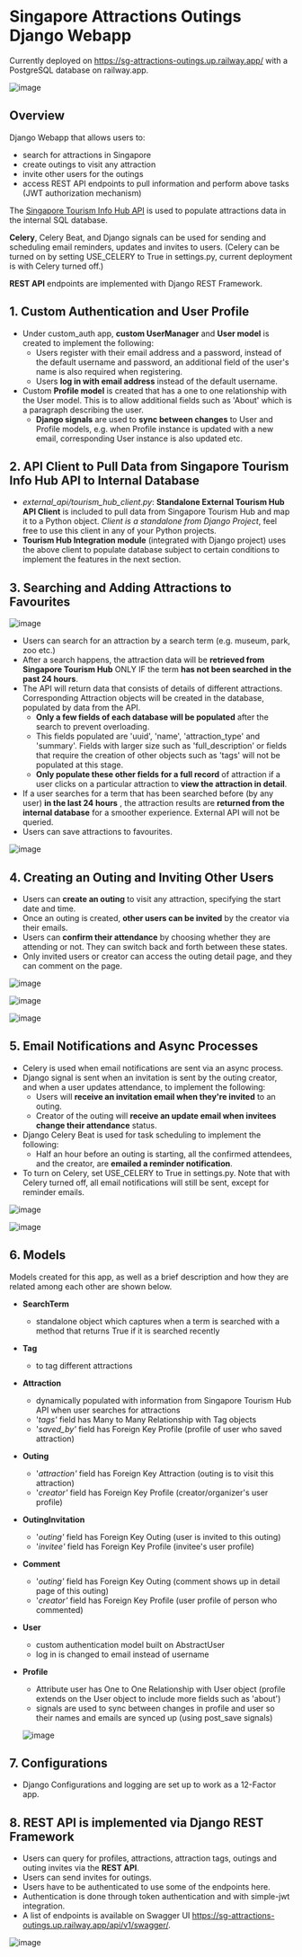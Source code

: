 ﻿# Singapore Attractions Outings Django Webapp
 
Currently deployed on <a href='https://sg-attractions-outings.up.railway.app/'>https://sg-attractions-outings.up.railway.app/</a> with a PostgreSQL database on railway.app.
 
 ![image](https://user-images.githubusercontent.com/9307190/199877457-8d721bdb-f0b3-4ca8-990f-5ca6bd75a960.png)

## Overview

Django Webapp that allows users to:

- search for attractions in Singapore
- create outings to visit any attraction
- invite other users for the outings
- access REST API endpoints to pull information and perform above tasks (JWT authorization mechanism)

The <a href='https://tih-dev.stb.gov.sg/api-products-documentation'>Singapore Tourism Info Hub API</a> is used to populate attractions data in the internal SQL database.

**Celery**, Celery Beat, and Django signals can be used for sending and scheduling email reminders, updates and invites to users. (Celery can be turned on by setting USE_CELERY to True in settings.py, current deployment is with Celery turned off.)

**REST API** endpoints are implemented with Django REST Framework.


## 1. Custom Authentication and User Profile

- Under custom\_auth app, **custom UserManager** and **User model** is created to implement the following:
  - Users register with their email address and a password, instead of the default username and password, an additional field of the user's name is also required when registering.
  - Users **log in with email address** instead of the default username.
- Custom **Profile model** is created that has a one to one relationship with the User model. This is to allow additional fields such as 'About' which is a paragraph describing the user.
  - **Django signals** are used to **sync between changes** to User and Profile models, e.g. when Profile instance is updated with a new email, corresponding User instance is also updated etc.


## 2. API Client to Pull Data from Singapore Tourism Info Hub API to Internal Database

- _external\_api/tourism\_hub\_client.py_: **Standalone External Tourism Hub API Client** is included to pull data from Singapore Tourism Hub and map it to a Python object. _Client is a standalone from Django Project_, feel free to use this client in any of your Python projects.
- **Tourism Hub Integration module** (integrated with Django project) uses the above client to populate database subject to certain conditions to implement the features in the next section.


## 3. Searching and Adding Attractions to Favourites

![image](https://user-images.githubusercontent.com/9307190/199877660-d6a72489-b252-4a9a-8bd8-2f0eb609a3e2.png)

- Users can search for an attraction by a search term (e.g. museum, park, zoo etc.)
- After a search happens, the attraction data will be **retrieved from Singapore Tourism Hub** ONLY IF the term **has not been searched in the past 24 hours**.
- The API will return data that consists of details of different attractions. Corresponding Attraction objects will be created in the database, populated by data from the API.
  - **Only a few fields of each database will be populated** after the search to prevent overloading.
  - This fields populated are 'uuid', 'name', 'attraction\_type' and 'summary'. Fields with larger size such as 'full\_description' or fields that require the creation of other objects such as 'tags' will not be populated at this stage.
  - **Only populate these other fields for a full record** of attraction if a user clicks on a particular attraction to **view the attraction in detail**.
- If a user searches for a term that has been searched before (by any user) **in the last 24 hours** , the attraction results are **returned from the internal database** for a smoother experience. External API will not be queried.
- Users can save attractions to favourites.

![image](https://user-images.githubusercontent.com/9307190/199877890-0a4b1d3b-29cf-4d9a-8895-eeb3c8dbe777.png)


## 4. Creating an Outing and Inviting Other Users

- Users can **create an outing** to visit any attraction, specifying the start date and time.
- Once an outing is created, **other users can be invited** by the creator via their emails.
- Users can **confirm their attendance** by choosing whether they are attending or not. They can switch back and forth between these states.
- Only invited users or creator can access the outing detail page, and they can comment on the page.

![image](https://user-images.githubusercontent.com/9307190/199940057-3a094461-43fb-4a77-8e27-49608c00d120.png)

![image](https://user-images.githubusercontent.com/9307190/199940716-c34d4291-5bf2-40aa-ac25-b77b5fc2c3cf.png)

![image](https://user-images.githubusercontent.com/9307190/199943410-78cea10c-5912-44a8-8250-b91412246def.png)

## 5. Email Notifications and Async Processes

- Celery is used when email notifications are sent via an async process.
- Django signal is sent when an invitation is sent by the outing creator, and when a user updates attendance, to implement the following:
  - Users will **receive an invitation email when they're invited** to an outing.
  - Creator of the outing will **receive an update email when invitees change their attendance** status.
- Django Celery Beat is used for task scheduling to implement the following:
  - Half an hour before an outing is starting, all the confirmed attendees, and the creator, are **emailed a reminder notification**.
- To turn on Celery, set USE_CELERY to True in settings.py. Note that with Celery turned off, all email notifications will still be sent, except for reminder emails.

![image](https://user-images.githubusercontent.com/9307190/199947236-99557290-f5f5-4662-83a8-908081ab33f6.png)

![image](https://user-images.githubusercontent.com/9307190/199947510-2776e278-fbac-4bdb-a974-1dbd265ee446.png)

## 6. Models

Models created for this app, as well as a brief description and how they are related among each other are shown below.

- **SearchTerm**
  - standalone object which captures when a term is searched with a method that returns True if it is searched recently
- **Tag**
  - to tag different attractions
- **Attraction**
  - dynamically populated with information from Singapore Tourism Hub API when user searches for attractions
  - '_tags'_ field has Many to Many Relationship with Tag objects
  - '_saved\_by'_ field has Foreign Key Profile (profile of user who saved attraction)
- **Outing**
  - '_attraction'_ field has Foreign Key Attraction (outing is to visit this attraction)
  - '_creator'_ field has Foreign Key Profile (creator/organizer's user profile)
- **OutingInvitation**
  - '_outing'_ field has Foreign Key Outing (user is invited to this outing)
  - '_invitee'_ field has Foreign Key Profile (invitee's user profile)
- **Comment**
  - '_outing'_ field has Foreign Key Outing (comment shows up in detail page of this outing)
  - '_creator'_ field has Foreign Key Profile (user profile of person who commented)
- **User**
  - custom authentication model built on AbstractUser
  - log in is changed to email instead of username
- **Profile**
  - Attribute user has One to One Relationship with User object (profile extends on the User object to include more fields such as 'about')
  - signals are used to sync between changes in profile and user so their names and emails are synced up (using post\_save signals)
  
  ![image](https://user-images.githubusercontent.com/9307190/199954914-47ae167b-c0cb-4dc2-b6e7-e1166af66ebd.png)

## 7. Configurations

- Django Configurations and logging are set up to work as a 12-Factor app.


## 8. REST API is implemented via Django REST Framework

- Users can query for profiles, attractions, attraction tags, outings and outing invites via the **REST API**.
- Users can send invites for outings.
- Users have to be authenticated to use some of the endpoints here.
- Authentication is done through token authentication and with simple-jwt integration.
- A list of endpoints is available on Swagger UI <a href='https://sg-attractions-outings.up.railway.app/api/v1/swagger/'>https://sg-attractions-outings.up.railway.app/api/v1/swagger/</a>.

![image](https://user-images.githubusercontent.com/9307190/199946158-37e89cbb-46ac-4fde-aa39-937f45284ee1.png)

